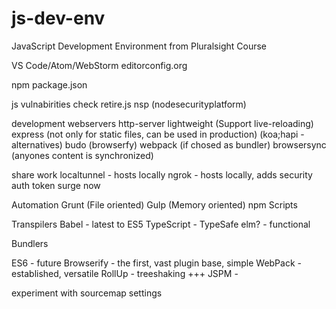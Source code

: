 # js-dev-env
JavaScript Development Environment from Pluralsight Course

VS Code/Atom/WebStorm
editorconfig.org

npm
package.json

js vulnabirities check
retire.js
nsp (nodesecurityplatform)

development webservers
http-server
lightweight (Support live-reloading)
express (not only for static files, can be used in production) (koa;hapi - alternatives)
budo (browserfy)
webpack (if chosed as bundler)
browsersync (anyones content is synchronized)

share work
localtunnel - hosts locally 
ngrok - hosts locally, adds security auth token
surge
now

Automation
Grunt (File oriented)
Gulp (Memory oriented)
npm Scripts

Transpilers
Babel - latest to ES5
TypeScript - TypeSafe
elm? - functional

Bundlers

ES6 - future
Browserify - the first, vast plugin base, simple
WebPack - established, versatile
RollUp - treeshaking +++
JSPM - 

experiment with sourcemap settings

